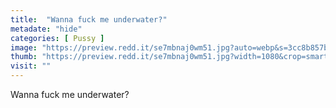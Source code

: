 ```yaml
---
title:  "Wanna fuck me underwater?"
metadate: "hide"
categories: [ Pussy ]
image: "https://preview.redd.it/se7mbnaj0wm51.jpg?auto=webp&s=3cc8b857bfeb6eb450f0357038ee8063b2a5b39e"
thumb: "https://preview.redd.it/se7mbnaj0wm51.jpg?width=1080&crop=smart&auto=webp&s=b269d79b941f0fe71bdbbe067468f13bf85aaf81"
visit: ""
---
```

Wanna fuck me underwater?
